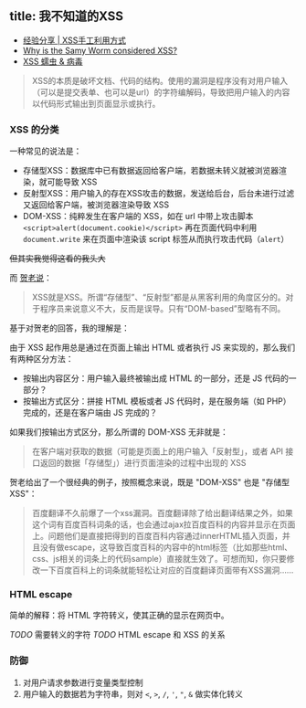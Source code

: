 title: 我不知道的XSS
---

* [经验分享 | XSS手工利用方式](https://cloud.tencent.com/developer/article/1043862)
* [Why is the Samy Worm considered XSS?](https://security.stackexchange.com/questions/37362/why-is-the-samy-worm-considered-xss?utm_medium=organic&utm_source=google_rich_qa&utm_campaign=google_rich_qa)
* [XSS 蠕虫 & 病毒](https://wizardforcel.gitbooks.io/xss-worms-and-viruses/content/0.html)

> XSS的本质是破坏文档、代码的结构。使用的漏洞是程序没有对用户输入（可以是提交表单、也可以是url）的字符编解码，导致把用户输入的内容以代码形式输出到页面显示或执行。

### XSS 的分类

一种常见的说法是：

* 存储型XSS：数据库中已有数据返回给客户端，若数据未转义就被浏览器渲染，就可能导致 XSS
* 反射型XSS：用户输入的存在XSS攻击的数据，发送给后台，后台未进行过滤又返回给客户端，被浏览器渲染导致 XSS
* DOM-XSS：纯粹发生在客户端的 XSS，如在 url 中带上攻击脚本 `<script>alert(document.cookie)</script>` 再在页面代码中利用 `document.write` 来在页面中渲染该 script 标签从而执行攻击代码（`alert`）

~~但其实我觉得这看的我头大~~

而 [贺老说](https://www.zhihu.com/question/26628342/answer/33572866)：

> XSS就是XSS。所谓“存储型”、“反射型”都是从黑客利用的角度区分的。对于程序员来说意义不大，反而是误导。只有“DOM-based”型略有不同。
>

基于对贺老的回答，我的理解是：

由于 XSS 起作用总是通过在页面上输出 HTML 或者执行 JS 来实现的，那么我们有两种区分方法：

* 按输出内容区分：用户输入最终被输出成 HTML 的一部分，还是 JS 代码的一部分？
* 按输出方式区分：拼接 HTML 模板或者 JS 代码时，是在服务端（如 PHP）完成的，还是在客户端由 JS 完成的？

如果我们按输出方式区分，那么所谓的 DOM-XSS 无非就是：

> 在客户端对获取的数据（可能是页面上的用户输入「反射型」，或者 API 接口返回的数据「存储型」）进行页面渲染的过程中出现的 XSS

贺老给出了一个很经典的例子，按照概念来说，既是 "DOM-XSS" 也是 "存储型XSS"：

> 百度翻译不久前爆了一个xss漏洞。百度翻译除了给出翻译结果之外，如果这个词有百度百科词条的话，也会通过ajax拉百度百科的内容并显示在页面上。问题他们是直接把得到的百度百科内容通过innerHTML插入页面，并且没有做escape，这导致百度百科的内容中的html标签（比如那些html、css、js相关的词条上的代码sample）直接就生效了。可想而知，你只要修改一下百度百科上的词条就能轻松让对应的百度翻译页面带有XSS漏洞……

### HTML escape

简单的解释：将 HTML 字符转义，使其正确的显示在网页中。

*TODO* 需要转义的字符
*TODO* HTML escape 和 XSS 的关系

### 防御

1. 对用户请求参数进行变量类型控制
2. 用户输入的数据若为字符串，则对 `<`, `>`, `/`, `'`, `"`, `&` 做实体化转义

